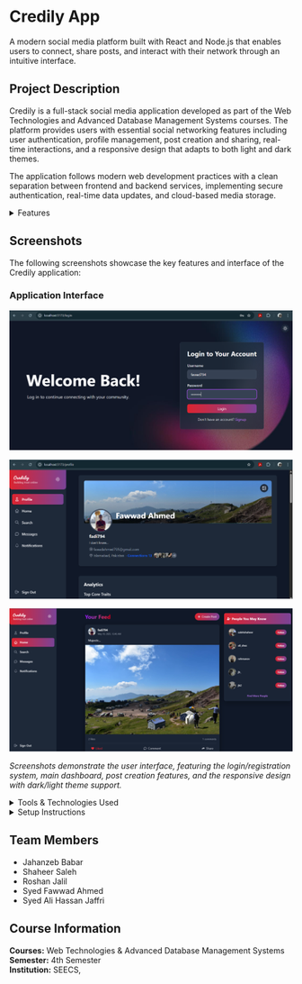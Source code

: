 # Credily App

A modern social media platform built with React and Node.js that enables users to connect, share posts, and interact with their network through an intuitive interface.

## Project Description

Credily is a full-stack social media application developed as part of the Web Technologies and Advanced Database Management Systems courses. The platform provides users with essential social networking features including user authentication, profile management, post creation and sharing, real-time interactions, and a responsive design that adapts to both light and dark themes.

The application follows modern web development practices with a clean separation between frontend and backend services, implementing secure authentication, real-time data updates, and cloud-based media storage.

<details>
<summary>Features</summary>

## Features

- **User Authentication & Registration**

  - Secure signup with username and phone number validation
  - Real-time availability checking for usernames and phone numbers
  - JWT-based authentication system
  - Password encryption using bcrypt

- **Profile Management**

  - Customizable user profiles with profile picture upload
  - Additional user information collection
  - Profile editing capabilities

- **Post Management**

  - Create and share posts with text content
  - Image upload support via Cloudinary integration
  - Post interaction features (likes, comments)
  - Real-time post updates

- **User Interface**

  - Responsive design for mobile and desktop
  - Dark/Light theme toggle
  - Modern glass-morphism design elements
  - Intuitive navigation system

- **Advanced Features**
  - Sentiment analysis integration using Google Cloud services
  - Real-time data validation
  - Debounced API calls for optimal performance
  - Cloud-based media storage

</details>

## Screenshots

The following screenshots showcase the key features and interface of the Credily application:

### Application Interface

![Screenshot 1](screenshots/Screenshot%202025-07-08%20161650.png)

![Screenshot 2](screenshots/Screenshot%202025-07-08%20161629.png)

![Screenshot 3](screenshots/Screenshot%202025-07-08%20161840.png)

_Screenshots demonstrate the user interface, featuring the login/registration system, main dashboard, post creation features, and the responsive design with dark/light theme support._

<details>
<summary>Tools & Technologies Used</summary>

### Frontend

- **React 18** - Modern JavaScript library for building user interfaces
- **Vite** - Fast build tool and development server
- **React Router DOM** - Client-side routing
- **Tailwind CSS** - Utility-first CSS framework
- **JavaScript (ES6+)** - Modern JavaScript features

### Backend

- **Node.js** - JavaScript runtime environment
- **Express.js** - Web application framework
- **MongoDB** - NoSQL database
- **Mongoose** - MongoDB object modeling
- **JWT** - JSON Web Tokens for authentication
- **bcrypt** - Password hashing library
- **Multer** - File upload middleware

### Cloud Services & APIs

- **MongoDB Atlas** - Cloud database service
- **Cloudinary** - Cloud-based image and video management
- **Google Cloud** - Sentiment analysis services

### Development Tools

- **npm** - Package manager
- **dotenv** - Environment variable management
- **CORS** - Cross-origin resource sharing
- **Nodemon** - Development server auto-restart

### Database Design

- **MongoDB Collections** - Users, Posts, Comments, Interactions
- **Indexing** - Optimized query performance
- **Data Validation** - Schema validation and constraints

</details>

<details>
<summary>Setup Instructions</summary>

## Project Structure

- `frontend/` - React frontend built with Vite
- `backend/` - Node.js backend

### Root Directory Setup

1. First, install dependencies in the root directory:
   ```
   npm install
   ```
   This will set up the necessary packages for the project root.

### Frontend Setup

1. Navigate to the frontend directory and install dependencies:
   ```
   cd frontend
   npm install
   ```
2. Create a `.env` file with your API port:
   ```
   VITE_API_PORT=5000  # or 4000 based on your preference
   ```
3. Start the development server:
   ```
   npm run dev
   ```

### Backend Setup

1. Navigate to the backend directory and install dependencies:
   ```
   cd backend
   npm install
   ```
2. Create a `.env` file with:

   ```
   PORT=5000  # or 4000 based on your preference
   MONGODB_URI=your_connection_string_from_table_below
   JWT_SECRET=your_jwt_secret
   NODE_ENV=development

   # Cloudinary credentials (required for image uploads)
   # Create an account at cloudinary.com and get these from your dashboard
   CLOUDINARY_CLOUD_NAME=ds6xri71k
   CLOUDINARY_API_KEY=632696559246236
   CLOUDINARY_API_SECRET=PaT4mWgag51BgW_dpK835_W8Fhc   # Google Cloud credentials for sentiment analysis
   GOOGLE_APPLICATION_CREDENTIALS=./config/google-credentials.json
   USE_REAL_SENTIMENT=true
   ```

   > **Note:** The Cloudinary variables are essential for profile picture uploads and other media storage features. Create a free account at [cloudinary.com](https://cloudinary.com) to get your credentials.

3. **Google Cloud Setup:** You need to add the `google-credentials.json` file in the `backend/config` directory. This file contains the credentials for Google Cloud services used for sentiment analysis.

   If you don't add this file, sentiment analysis features will not work correctly.

4. Start the backend server:
   ```
   npm run dev
   ```
5. To test your database connection:
   ```
   node test-db-connection.js
   ```

### Supporting Different Port Configurations

Some team members use port 4000, while others use port 5000. To avoid code conflicts:

1. Use the environment variables in both frontend and backend as shown above
2. Keep `.env` files in your `.gitignore` to avoid committing personal configurations

### MongoDB Atlas Connection

Find your connection string from the list below:

| Team Member            | Connection String                                                                                                         |
| ---------------------- | ------------------------------------------------------------------------------------------------------------------------- |
| Jahanzeb Babar         | `mongodb+srv://mbabarbscs23seecs:4231@cluster0.2wkplzo.mongodb.net/Credily?retryWrites=true&w=majority&appName=Cluster0`  |
| Shaheer Saleh          | `mongodb+srv://msalehbscs23seecs:4231@cluster0.2wkplzo.mongodb.net/Credily?retryWrites=true&w=majority&appName=Cluster0`  |
| Roshan Jalil           | `mongodb+srv://rjalilbscs23seecs:4231@cluster0.2wkplzo.mongodb.net/Credily?retryWrites=true&w=majority&appName=Cluster0`  |
| Syed Fawwad Ahmed      | `mongodb+srv://sfahmedbscs23seecs:4231@cluster0.2wkplzo.mongodb.net/Credily?retryWrites=true&w=majority&appName=Cluster0` |
| Syed Ali Hassan Jaffri | `mongodb+srv://sjaffribscs23seecs:4231@cluster0.2wkplzo.mongodb.net/Credily?retryWrites=true&w=majority&appName=Cluster0` |

### Troubleshooting Connection Issues

- Verify you're using the correct connection string
- Check your internet connection
- Confirm MongoDB Atlas service is running
- For persistent issues, contact Fawwad

> Note: The MongoDB cluster allows connections from any IP address (0.0.0.0/0). For production, we should implement more restrictive access controls.

</details>

## Team Members

- Jahanzeb Babar
- Shaheer Saleh
- Roshan Jalil
- Syed Fawwad Ahmed
- Syed Ali Hassan Jaffri

## Course Information

**Courses:** Web Technologies & Advanced Database Management Systems  
**Semester:** 4th Semester  
**Institution:** SEECS,
